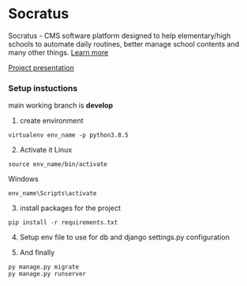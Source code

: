 # Socratus
Socratus - CMS software platform designed to help elementary/high schools to automate daily routines, better manage school contents and many other things.
[Learn more](https://www.facebook.com/socratus.platform/)

[Project presentation](https://docs.google.com/document/d/1U2YtZv3Bno64o4bpiU4C5AVlg7wZtXmyPHZtPh_eymg/edit?usp=sharing)

### Setup instuctions
main working branch is <strong>develop</strong> 

1. create environment
```
virtualenv env_name -p python3.8.5
```

2. Activate it
Linux
```
source env_name/bin/activate
```

Windows
```
env_name\Scripts\activate
```

3. install packages for the project


```
pip install -r requirements.txt

```

4. Setup env file to use for db and django settings.py configuration

5. And finally
```
py manage.py migrate
py manage.py runserver
```
